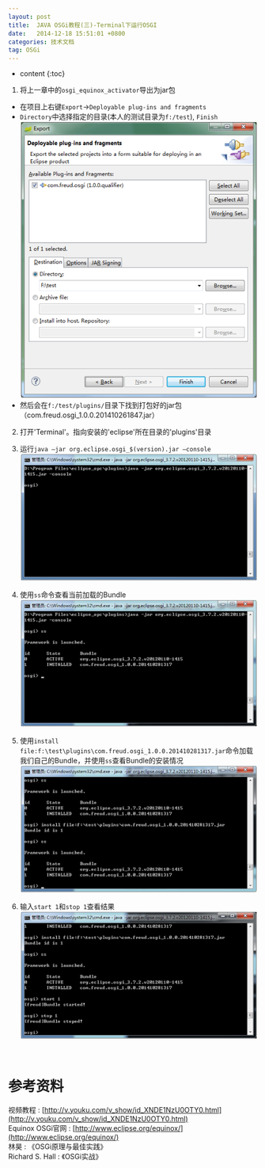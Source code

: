 ```yaml
---
layout: post
title:  JAVA OSGi教程(三)-Terminal下运行OSGI
date:   2014-12-18 15:51:01 +0800
categories: 技术文档
tag: OSGi
---
```


* content
{:toc}


1. 将上一章中的`osgi_equinox_activator`导出为jar包
- 在项目上右键`Export`->`Deployable plug-ins and fragments`
- `Directory`中选择指定的目录(本人的测试目录为`f:/test`), `Finish`![Export](/images/blog/osgi/3_osgi_under_dos/01_export.png)
- 然后会在`f:/test/plugins/`目录下找到打包好的jar包（com.freud.osgi_1.0.0.201410261847.jar）

2. 打开'Terminal'。指向安装的'eclipse'所在目录的'plugins'目录

3. 运行`java –jar org.eclipse.osgi_$(version).jar –console`
![start](/images/blog/osgi/3_osgi_under_dos/02_start.png)

4. 使用`ss`命令查看当前加载的Bundle
![ss](/images/blog/osgi/3_osgi_under_dos/03_ss.png)

5. 使用`install file:f:\test\plugins\com.freud.osgi_1.0.0.201410281317.jar`命令加载我们自己的Bundle，并使用`ss`查看Bundle的安装情况
![install](/images/blog/osgi/3_osgi_under_dos/04_install.png)

6.	输入`start 1`和`stop 1`查看结果
![stop_start](/images/blog/osgi/3_osgi_under_dos/05_stop_start.png)

<br/>

参考资料
================================

视频教程 : [http://v.youku.com/v_show/id_XNDE1NzU0OTY0.html](http://v.youku.com/v_show/id_XNDE1NzU0OTY0.html)
<br/>
Equinox OSGi官网 : [http://www.eclipse.org/equinox/](http://www.eclipse.org/equinox/)
<br/>
林昊 : 《OSGi原理与最佳实践》
<br/>
Richard S. Hall : 《OSGi实战》